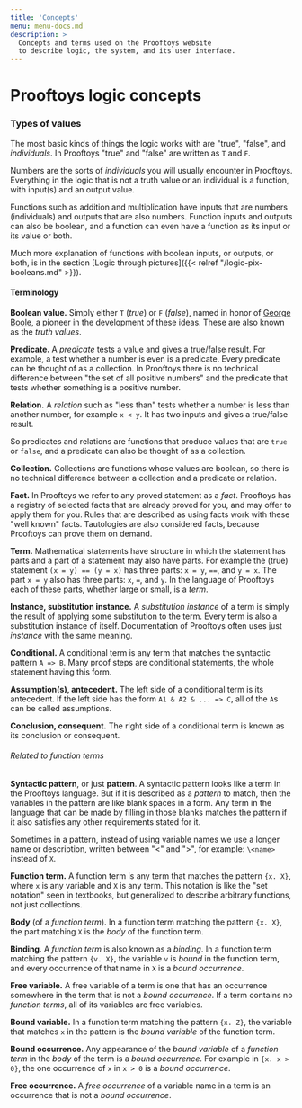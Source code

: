 ```yaml
---
title: 'Concepts'
menu: menu-docs.md
description: >
  Concepts and terms used on the Prooftoys website
  to describe logic, the system, and its user interface.
---
```


# Prooftoys logic concepts

### Types of values

The most basic kinds of things the logic works with are "true",
"false", and *individuals*.  In Prooftoys "true" and "false" are
written as `T` and `F`.

Numbers are the sorts of _individuals_ you will usually encounter in
Prooftoys.  Everything in the logic that is not a truth value or an
individual is a function, with input(s) and an output value.

Functions such as addition and multiplication have inputs that are
numbers (individuals) and outputs that are also numbers.  Function
inputs and outputs can also be boolean, and a function can even have a
function as its input or its value or both.

Much more explanation of functions with boolean inputs, or outputs, or
both, is in the section [Logic through pictures]({{< relref
"/logic-pix-booleans.md" >}}).

#### Terminology

<span id=boolean>**Boolean value.**</span> Simply either `T` (_true_)
or `F` (_false_), named in honor of <a
href="http://en.wikipedia.org/wiki/George_Boole" target=_blank> George
Boole</a>, a pioneer in the development of these ideas.  These are
also known as the _truth values_.

**Predicate.** A *predicate* tests a value and gives a true/false
result. For example, a test whether a number is even is a predicate.
Every predicate can be thought of as a collection.  In Prooftoys there
is no technical difference between "the set of all positive numbers"
and the predicate that tests whether something is a positive number.

**Relation.** A *relation* such as "less than" tests whether a number
is less than another number, for example `x < y`. It has two inputs
and gives a true/false result.

So predicates and relations are functions that produce values that are
`true` or `false`, and a predicate can also be thought of as a
collection.

**Collection.** Collections are functions whose values are boolean, so
there is no technical difference between a collection and a predicate
or relation.

**Fact.** In Prooftoys we refer to any proved statement as a _fact_.
Prooftoys has a registry of selected facts that are already proved
for you, and may offer to apply them for you.  Rules that are
described as using facts work with these "well known" facts.
Tautologies are also considered facts, because Prooftoys can prove
them on demand.

**Term.** Mathematical statements have structure in which the
statement has parts and a part of a statement may also have parts.
For example the (true) statement `(x = y) == (y = x)` has three parts:
`x = y`, `==`, and `y = x`.  The part `x = y` also has three parts:
`x`, `=`, and `y`.  In the language of Prooftoys each of these parts,
whether large or small, is a _term_.

**Instance, substitution instance.** A _substitution instance_ of a
term is simply the result of applying some substitution to the term.
Every term is also a substitution instance of itself.  Documentation
of Prooftoys often uses just _instance_ with the same meaning.

**Conditional.** A conditional term is any term that matches the
syntactic pattern `A => B`.  Many proof steps are conditional
statements, the whole statement having this form.

**Assumption(s), antecedent.** The left side of a conditional term is
its antecedent.  If the left side has the form `A1 & A2 & ... => C`,
all of the `A`s can be called assumptions.

**Conclusion, consequent.** The right side of a conditional term is
known as its conclusion or consequent.

###### Related to function terms

**Syntactic pattern**, or just **pattern**.  A syntactic pattern looks
like a term in the Prooftoys language.  But if it is described as a
_pattern_ to match, then the variables in the pattern are like blank
spaces in a form.  Any term in the language that can be made by
filling in those blanks matches the pattern if it also satisfies any
other requirements stated for it.

Sometimes in a pattern, instead of using variable names we use a
longer name or description, written between "<" and ">", for example:
`\<name>` instead of `X`.

**Function term.** A function term is any term that matches the
pattern `{x. X}`, where `x` is any variable and `X` is any term.  This
notation is like the "set notation" seen in textbooks, but generalized
to describe arbitrary functions, not just collections.

**Body** (of a _function term_). In a function term matching the
pattern `{x. X}`, the part matching `X` is the _body_ of the function
term.

**Binding**.  A _function term_ is also known as a _binding_.  In a
function term matching the pattern `{v. X}`, the variable `v` is
_bound_ in the function term, and every occurrence of that name in `X`
is a _bound occurrence_.

**Free variable.** A free variable of a term is one that has an
occurrence somewhere in the term that is not a _bound occurrence_.
If a term contains no _function terms_, all of its variables are
free variables.

**Bound variable.** In a function term matching the pattern `{x. Z}`,
the variable that matches `x` in the pattern is the _bound variable_
of the function term.

**Bound occurrence.** Any appearance of the _bound variable_ of a
_function term_ in the _body_ of the term is a _bound occurrence_.
For example in `{x. x > 0}`, the one occurrence of `x` in `x > 0`
is a _bound occurrence_.

**Free occurrence.**  A _free occurrence_ of a variable name
in a term is an occurrence that is not a _bound occurrence_.

